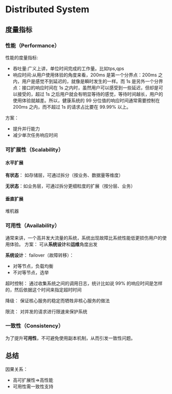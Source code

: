 # Distributed System

## 度量指标

### 性能（Performance）

性能的度量指标:

- 吞吐量:广义上讲，单位时间完成的工作量。比如tps,qps
- 响应时间:从用户使用体验的角度来看，200ms 是第一个分界点：200ms 之内，用户是感觉不到延迟的，就像是瞬时发生的一样。而 1s 是另外一个分界点：接口的响应时间在 1s 之内时，虽然用户可以感受到一些延迟，但却是可以接受的，超过 1s 之后用户就会有明显等待的感觉，等待时间越长，用户的使用体验就越差。所以，健康系统的 99 分位值的响应时间通常需要控制在 200ms 之内，而不超过 1s 的请求占比要在 99.99% 以上。

方案：

- 提升并行能力
- 减少单次任务响应时间

### 可扩展性（Scalability）
#### 水平扩展
**有状态**： 如存储层，可通过拆分（按业务、数据量等维度）

**无状态**：如业务层，可通过拆分更细粒度的扩展（按分层、业务）

#### 垂直扩展
堆机器

### 可用性（Availability）
通常来讲，一个高并发大流量的系统，系统出现故障比系统性能低更损伤用户的使用体验。
方案：
可从**系统设计**和**运维**角度出发

**系统设计**：
failover（故障转移）：

- 对等节点，负载均衡
- 不对等节点，选举

超时控制：
通过收集系统之间的调用日志，统计比如说 99% 的响应时间是怎样的，然后依据这个时间来指定超时时间

降级：
保证核心服务的稳定而牺牲非核心服务的做法

限流：
对并发的请求进行限速来保护系统

### 一致性（Consistency）

为了提升**可用性**，不可避免使用副本机制，从而引发一致性问题。

## 总结

因果关系：

- 高可扩展性=>高性能
- 可用性需一致性支持
